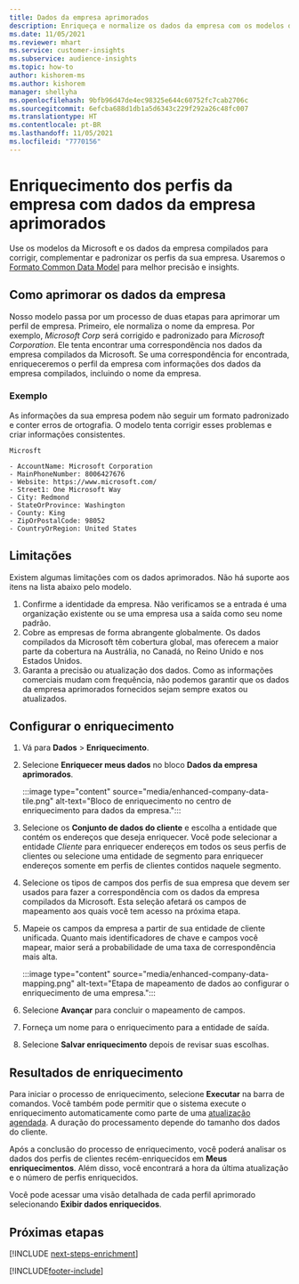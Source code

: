 ```yaml
---
title: Dados da empresa aprimorados
description: Enriqueça e normalize os dados da empresa com os modelos da Microsoft.
ms.date: 11/05/2021
ms.reviewer: mhart
ms.service: customer-insights
ms.subservice: audience-insights
ms.topic: how-to
author: kishorem-ms
ms.author: kishorem
manager: shellyha
ms.openlocfilehash: 9bfb96d47de4ec98325e644c60752fc7cab2706c
ms.sourcegitcommit: 6efcba688d1db1a5d6343c229f292a26c48fc007
ms.translationtype: HT
ms.contentlocale: pt-BR
ms.lasthandoff: 11/05/2021
ms.locfileid: "7770156"
---
```

# <a name="enrichment-of-company-profiles-with-enhanced-company-data"></a>Enriquecimento dos perfis da empresa com dados da empresa aprimorados

Use os modelos da Microsoft e os dados da empresa compilados para corrigir, complementar e padronizar os perfis da sua empresa. Usaremos o [Formato Common Data Model](/common-data-model/schema/core/applicationcommon/account) para melhor precisão e insights.

## <a name="how-we-enhance-company-data"></a>Como aprimorar os dados da empresa

Nosso modelo passa por um processo de duas etapas para aprimorar um perfil de empresa. Primeiro, ele normaliza o nome da empresa. Por exemplo, *Microsoft Corp* será corrigido e padronizado para *Microsoft Corporation*. Ele tenta encontrar uma correspondência nos dados da empresa compilados da Microsoft. Se uma correspondência for encontrada, enriqueceremos o perfil da empresa com informações dos dados da empresa compilados, incluindo o nome da empresa.


### <a name="example"></a>Exemplo

As informações da sua empresa podem não seguir um formato padronizado e conter erros de ortografia. O modelo tenta corrigir esses problemas e criar informações consistentes.

```Input
Microsft
```

```Output
- AccountName: Microsoft Corporation
- MainPhoneNumber: 8006427676
- Website: https://www.microsoft.com/
- Street1: One Microsoft Way
- City: Redmond
- StateOrProvince: Washington
- County: King
- ZipOrPostalCode: 98052
- CountryOrRegion: United States
```

## <a name="limitations"></a>Limitações

Existem algumas limitações com os dados aprimorados. Não há suporte aos itens na lista abaixo pelo modelo.

1.  Confirme a identidade da empresa. Não verificamos se a entrada é uma organização existente ou se uma empresa usa a saída como seu nome padrão.
2.  Cobre as empresas de forma abrangente globalmente. Os dados compilados da Microsoft têm cobertura global, mas oferecem a maior parte da cobertura na Austrália, no Canadá, no Reino Unido e nos Estados Unidos.
3.  Garanta a precisão ou atualização dos dados. Como as informações comerciais mudam com frequência, não podemos garantir que os dados da empresa aprimorados fornecidos sejam sempre exatos ou atualizados.

## <a name="configure-the-enrichment"></a>Configurar o enriquecimento

1. Vá para **Dados** > **Enriquecimento**.

1. Selecione **Enriquecer meus dados** no bloco **Dados da empresa aprimorados**.

   :::image type="content" source="media/enhanced-company-data-tile.png" alt-text="Bloco de enriquecimento no centro de enriquecimento para dados da empresa.":::

1. Selecione os **Conjunto de dados do cliente** e escolha a entidade que contém os endereços que deseja enriquecer. Você pode selecionar a entidade *Cliente* para enriquecer endereços em todos os seus perfis de clientes ou selecione uma entidade de segmento para enriquecer endereços somente em perfis de clientes contidos naquele segmento.

1. Selecione os tipos de campos dos perfis de sua empresa que devem ser usados para fazer a correspondência com os dados da empresa compilados da Microsoft. Esta seleção afetará os campos de mapeamento aos quais você tem acesso na próxima etapa.

1.  Mapeie os campos da empresa a partir de sua entidade de cliente unificada. Quanto mais identificadores de chave e campos você mapear, maior será a probabilidade de uma taxa de correspondência mais alta.

    :::image type="content" source="media/enhanced-company-data-mapping.png" alt-text="Etapa de mapeamento de dados ao configurar o enriquecimento de uma empresa.":::

1. Selecione **Avançar** para concluir o mapeamento de campos.

1. Forneça um nome para o enriquecimento para a entidade de saída.

1. Selecione **Salvar enriquecimento** depois de revisar suas escolhas.

## <a name="enrichment-results"></a>Resultados de enriquecimento

Para iniciar o processo de enriquecimento, selecione **Executar** na barra de comandos. Você também pode permitir que o sistema execute o enriquecimento automaticamente como parte de uma [atualização agendada](system.md#schedule-tab). A duração do processamento depende do tamanho dos dados do cliente.

Após a conclusão do processo de enriquecimento, você poderá analisar os dados dos perfis de clientes recém-enriquecidos em **Meus enriquecimentos**. Além disso, você encontrará a hora da última atualização e o número de perfis enriquecidos.

Você pode acessar uma visão detalhada de cada perfil aprimorado selecionando **Exibir dados enriquecidos**.

## <a name="next-steps"></a>Próximas etapas

[!INCLUDE [next-steps-enrichment](../includes/next-steps-enrichment.md)]

[!INCLUDE[footer-include](../includes/footer-banner.md)]
